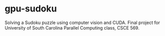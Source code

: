 # gpu-sudoku
Solving a Sudoku puzzle using computer vision and CUDA. 
Final project for University of South Carolina Parallel Computing class, CSCE 569.

